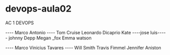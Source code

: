 # devops-aula02
AC 1 DEVOPS

---- Marco Antonio ----
Tom Cruise
Leonardo Dicaprio
Kate 
----jose luis-----
johnny Depp
Megan _fox
Emma watson

---- Marco Vinicius Tavares ----
Will Smith
Travis Fimmel
Jennifer Aniston

